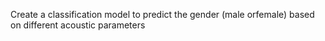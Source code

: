 Create a classification model to predict the gender (male orfemale) based on different acoustic parameters
